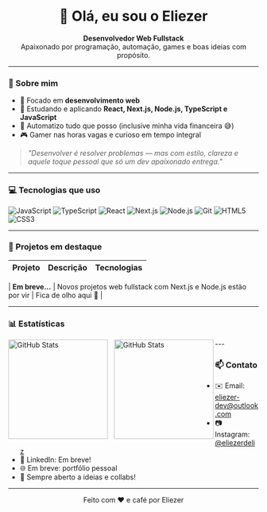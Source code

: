 <h1 align="center">👋 Olá, eu sou o Eliezer</h1>

<p align="center">
  <strong>Desenvolvedor Web Fullstack</strong> <br/>
  Apaixonado por programação, automação, games e boas ideias com propósito.
</p>

---

### 🚀 Sobre mim

- 🎯 Focado em **desenvolvimento web**
- 🧠 Estudando e aplicando **React, Next.js, Node.js, TypeScript e JavaScript**
- 🔧 Automatizo tudo que posso (inclusive minha vida financeira 😅)
- 🎮 Gamer nas horas vagas e curioso em tempo integral

> _"Desenvolver é resolver problemas — mas com estilo, clareza e aquele toque pessoal que só um dev apaixonado entrega."_

---

### 💻 Tecnologias que uso

![JavaScript](https://img.shields.io/badge/-JavaScript-%23F7DF1E?style=for-the-badge&logo=javascript&logoColor=black)
![TypeScript](https://img.shields.io/badge/-TypeScript-%23007ACC?style=for-the-badge&logo=typescript&logoColor=white)
![React](https://img.shields.io/badge/-React-%2320232a?style=for-the-badge&logo=react&logoColor=%2361DAFB)
![Next.js](https://img.shields.io/badge/-Next.js-black?style=for-the-badge&logo=next.js)
![Node.js](https://img.shields.io/badge/-Node.js-%23339933?style=for-the-badge&logo=node.js&logoColor=white)
![Git](https://img.shields.io/badge/-Git-%23F05033?style=for-the-badge&logo=git&logoColor=white)
![HTML5](https://img.shields.io/badge/-HTML5-E34F26?style=for-the-badge&logo=html5&logoColor=white)
![CSS3](https://img.shields.io/badge/-CSS3-1572B6?style=for-the-badge&logo=css3)

---

### 📌 Projetos em destaque

| Projeto | Descrição | Tecnologias |
| ------- | --------- | ----------- |

| **Em breve...** | Novos projetos web fullstack com Next.js e Node.js estão por vir | Fica de olho aqui 👀 |

---

### 📊 Estatísticas

<p>
  <img 
    align="left" 
    alt="GitHub Stats" 
    height="200" 
    style="padding-right: 10px;" 
    src="https://github-readme-stats.vercel.app/api?username=LzR-Dev&show_icons=true&theme=tokyonight&include_all_commits=true&locale=pt-br" 
  />

<img 
      align="left" 
      alt="GitHub Stats" 
      height="200" 
      src="https://github-readme-stats.vercel.app/api/top-langs/?username=LzR-Dev&theme=tokyonight&layout=compact&custom_title=Tecnologias&langs_count=9" 
  />

</p>
---

### 📫 Contato

- ✉️ Email: eliezer-dev@outlook.com
- 📷 Instagram: [@eliezerdeliz](https://www.instagram.com/eliezerdeliz)
- 💼 LinkedIn: Em breve!
- 🌐 Em breve: portfólio pessoal
- 🧠 Sempre aberto a ideias e collabs!

---

<p align="center">Feito com ❤️ e café por Eliezer</p>
